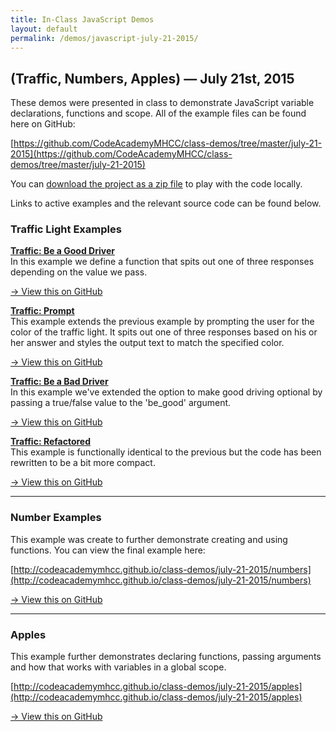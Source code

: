```yaml
---
title: In-Class JavaScript Demos
layout: default
permalink: /demos/javascript-july-21-2015/
---
```


## (Traffic, Numbers, Apples) — July 21st, 2015

These demos were presented in class to demonstrate JavaScript variable declarations, functions and scope. All of the example files can be found here on GitHub:

[https://github.com/CodeAcademyMHCC/class-demos/tree/master/july-21-2015](https://github.com/CodeAcademyMHCC/class-demos/tree/master/july-21-2015)

You can [download the project as a zip file](https://github.com/CodeAcademyMHCC/class-demos/archive/master.zip) to play with the code locally.

Links to active examples and the relevant source code can be found below.

### Traffic Light Examples

[**Traffic: Be a Good Driver**](/class-demos/july-21-2015/traffic-light)  
In this example we define a function that spits out one of three responses depending on the value we pass.  

[&rarr; View this on GitHub](https://github.com/CodeAcademyMHCC/class-demos/tree/master/july-21-2015/traffic/traffic-light)


[**Traffic: Prompt**](/class-demos/july-21-2015/traffic-light-prompt)  
This example extends the previous example by prompting the user for the color of the traffic light. It spits out one of three responses based on his or her answer and styles the output text to match the specified color. 

[&rarr;  View this on GitHub](https://github.com/CodeAcademyMHCC/class-demos/tree/master/july-21-2015/traffic/traffic-light-prompt)

[**Traffic: Be a Bad Driver**](/class-demos/july-21-2015/traffic-light-bad-driver)   
In this example we've extended the option to make good driving optional by passing a true/false value to the 'be_good' argument. 

[&rarr;  View this on GitHub](https://github.com/CodeAcademyMHCC/class-demos/tree/master/july-21-2015/traffic/traffic-light-bad-driver)

[**Traffic: Refactored**](/class-demos/july-21-2015/traffic-light-refactored)   
This example is functionally identical to the previous but the code has been rewritten to be a bit more compact. 

[&rarr;  View this on GitHub](https://github.com/CodeAcademyMHCC/class-demos/tree/master/july-21-2015/traffic/traffic-light-refactored)

<hr />

### Number Examples

This example was create to further demonstrate creating and using functions. You can view the final example here:

[http://codeacademymhcc.github.io/class-demos/july-21-2015/numbers](http://codeacademymhcc.github.io/class-demos/july-21-2015/numbers)

[&rarr; View this on GitHub](https://github.com/CodeAcademyMHCC/class-demos/tree/master/july-21-2015/numbers)


<hr />

### Apples

This example further demonstrates declaring functions, passing arguments and how that works with variables in a global scope.

[http://codeacademymhcc.github.io/class-demos/july-21-2015/apples](http://codeacademymhcc.github.io/class-demos/july-21-2015/apples)

[&rarr; View this on GitHub](https://github.com/CodeAcademyMHCC/class-demos/tree/master/july-21-2015/apples)


